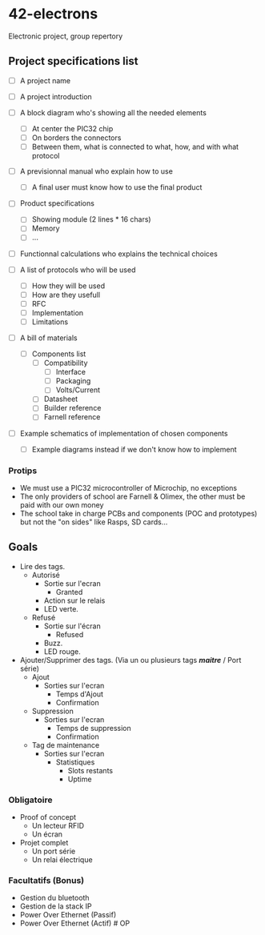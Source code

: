 # 42-electrons

Electronic project, group repertory

## Project specifications list

- [ ] A project name

- [ ] A project introduction

- [ ] A block diagram who's showing all the needed elements
    - [ ] At center the PIC32 chip
    - [ ] On borders the connectors
    - [ ] Between them, what is connected to what, how, and with what protocol

- [ ] A previsionnal manual who explain how to use
    - [ ] A final user must know how to use the final product

- [ ] Product specifications
    - [ ] Showing module (2 lines * 16 chars)
    - [ ] Memory
    - [ ] ...

- [ ] Functionnal calculations who explains the technical choices

- [ ] A list of protocols who will be used
    - [ ] How they will be used
    - [ ] How are they usefull
    - [ ] RFC
    - [ ] Implementation
    - [ ] Limitations

- [ ] A bill of materials
    - [ ] Components list
        - [ ] Compatibility
            - [ ] Interface
            - [ ] Packaging
            - [ ] Volts/Current
        - [ ] Datasheet
        - [ ] Builder reference
        - [ ] Farnell reference

- [ ] Example schematics of implementation of chosen components
    - [ ] Example diagrams instead if we don't know how to implement

### Protips

- We must use a PIC32 microcontroller of Microchip, no exceptions
- The only providers of school are Farnell & Olimex, the other must be paid with our own money
- The school take in charge PCBs and components (POC and prototypes) but not the "on sides" like Rasps, SD cards...

## Goals

- Lire des tags.
    - Autorisé
        - Sortie sur l'ecran
            - Granted
        - Action sur le relais
        - LED verte.
    - Refusé
        - Sortie sur l'écran
            - Refused
        - Buzz.
        - LED rouge.
- Ajouter/Supprimer des tags. (Via un ou plusieurs tags ***maitre*** / Port série)
    - Ajout
        - Sorties sur l'ecran
            - Temps d'Ajout
            - Confirmation
    - Suppression
        - Sorties sur l'ecran
            - Temps de suppression
            - Confirmation
    - Tag de maintenance
        - Sorties sur l'ecran
            - Statistiques
                - Slots restants
                - Uptime


### Obligatoire

- Proof of concept
    - Un lecteur RFID
    - Un écran
- Projet complet
    - Un port série
    - Un relai électrique

### Facultatifs (Bonus)

- Gestion du bluetooth
- Gestion de la stack IP
- Power Over Ethernet (Passif)
- Power Over Ethernet (Actif) # OP
